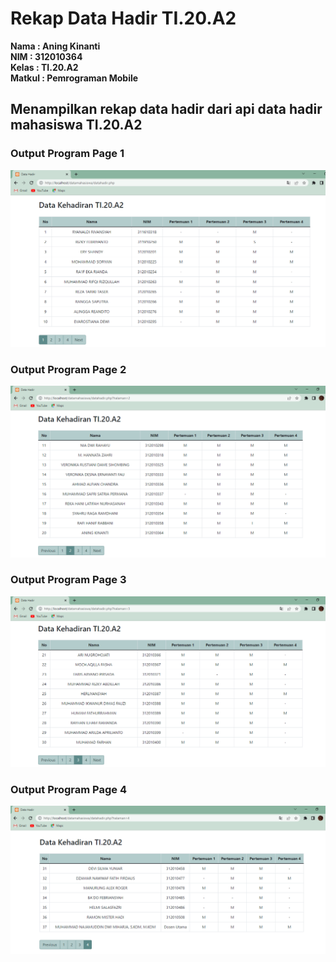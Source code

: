 # Rekap Data Hadir TI.20.A2

**Nama    : Aning Kinanti** <br>
**NIM     : 312010364** <br>
**Kelas   : TI.20.A2** <br>
**Matkul  : Pemrograman Mobile** <br>

## Menampilkan rekap data hadir dari api data hadir mahasiswa TI.20.A2

### Output Program Page 1
![Gambar 1](screenshot/output.PNG) <br>

### Output Program Page 2
![Gambar 2](screenshot/output2.PNG) <br>

### Output Program Page 3
![Gambar 3](screenshot/output3.PNG) <br>

### Output Program Page 4
![Gambar 4](screenshot/output4.PNG) <br>


